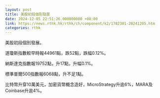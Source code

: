 ```yaml
---
layout: post
title: 美股初段個別發展
date: 2024-12-05 22:51:26.000000000 +08:00
link: https://news.rthk.hk/rthk/ch/component/k2/1782301-20241205.htm
categories: rthk
---
```


美股初段個別發展。

道瓊斯指數較早時報44961點，跌52點，跌幅0.12%。

納斯達克指數報19752點，升17點，升幅0.1%。

標準普爾500指數報6068點，升不足1點。

比特幣升穿10萬美元，加密貨幣概念造好，MicroStrategy升逾6%，MARA及Coinbase升逾4%。
